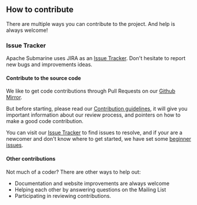 <!--
Licensed under the Apache License, Version 2.0 (the "License");
you may not use this file except in compliance with the License.
You may obtain a copy of the License at

http://www.apache.org/licenses/LICENSE-2.0

Unless required by applicable law or agreed to in writing, software
distributed under the License is distributed on an "AS IS" BASIS,
WITHOUT WARRANTIES OR CONDITIONS OF ANY KIND, either express or implied.
See the License for the specific language governing permissions and
limitations under the License.
-->

## How to contribute

There are multiple ways you can contribute to the project.
And help is always welcome!

### Issue Tracker

Apache Submarine uses JIRA as an [Issue Tracker](https://issues.apache.org/jira/browse/SUBMARINE).
Don't hesitate to report new bugs and improvements ideas.

#### Contribute to the source code

We like to get code contributions through Pull Requests on our [Github Mirror](https://github.com/apache/submarine).

But before starting, please read our [Contribution guidelines](/contribution/contributions.html), it will give
you important information about our review process, and pointers on how to make a good code contribution.

You can visit our [Issue Tracker](https://issues.apache.org/jira/browse/SUBMARINE) to find issues to resolve,
and if your are a newcomer and don't know where to get started, we have set some [beginner issues](https://issues.apache.org/jira/browse/SUBMARINE-90?jql=project%20%3D%20SUBMARINE%20AND%20status%20%3D%20Open).

#### Other contributions

Not much of a coder? There are other ways to help out:

* Documentation and website improvements are always welcome
* Helping each other by answering questions on the Mailing List
* Participating in reviewing contributions.
